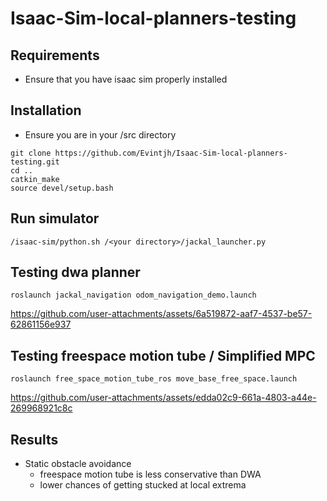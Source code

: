 # Isaac-Sim-local-planners-testing

## Requirements
- Ensure that you have isaac sim properly installed

## Installation
- Ensure you are in your <workspace>/src directory
```
git clone https://github.com/Evintjh/Isaac-Sim-local-planners-testing.git
cd ..
catkin_make
source devel/setup.bash
```

## Run simulator
```
/isaac-sim/python.sh /<your directory>/jackal_launcher.py
```

## Testing dwa planner
```
roslaunch jackal_navigation odom_navigation_demo.launch
```


https://github.com/user-attachments/assets/6a519872-aaf7-4537-be57-62861156e937


## Testing freespace motion tube / Simplified MPC
```
roslaunch free_space_motion_tube_ros move_base_free_space.launch
```


https://github.com/user-attachments/assets/edda02c9-661a-4803-a44e-269968921c8c

## Results
- Static obstacle avoidance
  - freespace motion tube is less conservative than DWA
  - lower chances of getting stucked at local extrema
